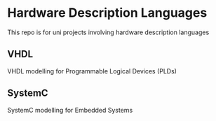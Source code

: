 # Hardware Description Languages

This repo is for uni projects involving hardware description languages

## VHDL

VHDL modelling for Programmable Logical Devices (PLDs)

## SystemC

SystemC modelling for Embedded Systems
